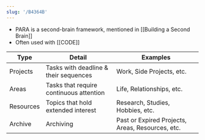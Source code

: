 ```yaml
---
slug: '/B4364B'
---
```


- PARA is a second-brain framework, mentioned in [[Building a Second Brain]]
- Often used with [[CODE]]

| Type      | Detail                                  | Examples                                         |
| --------- | --------------------------------------- | ------------------------------------------------ |
| Projects  | Tasks with deadline & their sequences   | Work, Side Projects, etc.                        |
| Areas     | Tasks that require continuous attention | Life, Relationships, etc.                        |
| Resources | Topics that hold extended interest      | Research, Studies, Hobbies, etc.                 |
| Archive   | Archiving                               | Past or Expired Projects, Areas, Resources, etc. |
